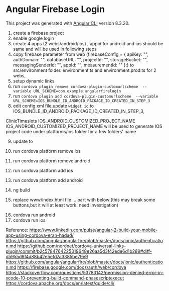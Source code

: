 # Angular Firebase Login
This project was generated with [Angular CLI](https://github.com/angular/angular-cli) version 8.3.20.

1) create a firebase project
2) enable google login
3) create 4 apps (2 webs/android/ios) , appid for android and ios should be same and will be used in following steps
4) copy firebase parameter from web (firebaseConfig = {
    apiKey: "",
    authDomain: "",
    databaseURL: "",
    projectId: "",
    storageBucket: "",
    messagingSenderId: "",
    appId: "",
    measurementId: ""
  };) to src/environment folder. environment.ts and environment.prod.ts for 2 webs,
5) setup dynamic links 
6) run `cordova plugin remove cordova-plugin-customurlscheme  --variable URL_SCHEME=com.example.angularfirelogin`
7) run `cordova plugin add cordova-plugin-customurlscheme  --variable URL_SCHEME=IOS_BUNDLE_ID_ANDROID_PACKAGE_ID_CREATED_IN_STEP_3`
8) edit config.xml file,update `widget id` to IOS_BUNDLE_ID_ANDROID_PACKAGE_ID_CREATED_IN_STEP_3, 
<widget id="com.clinictimeslots.wwwq" version="1.0.0" xmlns="http://www.w3.org/ns/widgets" xmlns:cdv="http://cordova.apache.org/ns/1.0">
    <name>ClinicTimeslots</name>

<widget id="IOS_BUNDLE_ID_ANDROID_PACKAGE_ID_CREATED_IN_STEP_3" version="1.0.0" xmlns="http://www.w3.org/ns/widgets" xmlns:cdv="http://cordova.apache.org/ns/1.0">
    <name>IOS_ANDROID_CUSTOMIZED_PROJECT_NAME</name>
IOS_ANDROID_CUSTOMIZED_PROJECT_NAME will be used to generate IOS project code under platforms/ios folder for a few folders' name

9) update <universal-links>
      <host name="angularfirelogin.page.link" scheme="https" />
      <host name="angularfirelogin-94117.firebaseapp.com" scheme="https">
        <path url="/__/auth/callback"/>
      </host>
    </universal-links>
    to 
    <universal-links>
      <host name="DYNAMIC_LINKS_DOMAIN_CREATED_IN_STEP_5" scheme="https" />
      <host name="authDomain_CREATED_IN_STEP_4_FIREBASE_PARAMETERS" scheme="https">
        <path url="/__/auth/callback"/>
      </host>
    </universal-links>

10) run cordova platform remove ios
11) run cordova platform remove android
12) run cordova platform add ios
13) run cordova platform add android
14) ng build
15) replace www/index.html file <body>...</body> part with below:(this may break some buttons,but it will at least work. need investigation) 
<body>
  <app-root></app-root>
  <script src="runtime-es2015.js" type="text/javascript"></script>
  <script src="runtime-es5.js" type="text/javascript" defer></script>
  <script src="polyfills-es5.js" type="text/javascript" defer></script>
  <script src="polyfills-es2015.js" type="text/javascript"></script>
  <script src="styles-es2015.js" type="text/javascript"></script>
  <script src="styles-es5.js" type="text/javascript" defer></script>
  <script src="vendor-es2015.js" type="text/javascript"></script>
  <script src="vendor-es5.js" type="text/javascript" defer></script>
  <script src="main-es2015.js" type="text/javascript"></script>
  <script src="main-es5.js" type="text/javascript" defer></script>
</body>

16) cordova run android
17) cordova run ios

Reference:
https://www.linkedin.com/pulse/angular-2-build-your-mobile-app-using-cordova-eran-hadad/
https://github.com/angular/angularfire/blob/master/docs/ionic/authentication.md
https://github.com/nordnet/cordova-universal-links-plugin/commit/b2c5784764225319648e26aa5d3f42ede6d1b289#diff-d5955d9f4d88b42e5efd7a3385be79e9
https://github.com/angular/angularfire/blob/master/docs/ionic/authentication.md
https://firebase.google.com/docs/auth/web/cordova
https://stackoverflow.com/questions/53783142/permission-denied-error-in-xcode-10-preventing-build-command-phasescriptexecut
https://cordova.apache.org/docs/en/latest/guide/cli/
